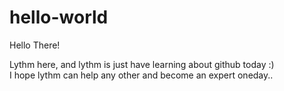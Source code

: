 # hello-world

Hello There!

Lythm here, and lythm is just have learning about github today :)<br>
I hope lythm can help any other and become an expert oneday..
